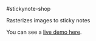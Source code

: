 #stickynote-shop

Rasterizes images to sticky notes

You can see a [live demo here](http://svetlin-mladenov.github.io/stickynote-shop/).

